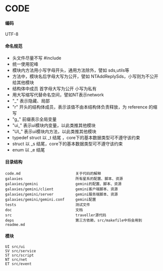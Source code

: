 # CODE 

#### 编码
UTF-8  

#### 命名规范
* 头文件尽量不写 #include
* 统一使用驼峰
* 模块内方法用小写字母开头，通用方法除外，譬如 sds,utils等
* 方法中，模块名后字母大写为公开，譬如 NTAddReplySds，小写则为不公开给其他模块
* 结构体中成员 首字母大写为公开 小写为私有
* 用大写缩写代替命名空间，譬如NT表示network
* "_" 表示隐藏、局部
* "r" 开头的结构体成员，表示该值不由本结构体负责释放，为 reference 的缩写
* "g_" 前缀表示全局变量
* "ui_" 表示ui模块内变量，以此类推其他模块
* "UI_" 表示ui模块内方法，以此类推其他模块
* typedef struct 以 _t 结尾 ，core下的基本数据类型可不遵守该约束
* struct 以 _s 结尾，core下的基本数据类型可不遵守该约束
* enum 以 _e 结尾


#### 目录结构
```
code.md      					关于代码的解释
galaxies     					所有星系的配置、脚本、资源
galaxies/gemini					gemini的配置、脚本、资源
galaxies/gemini/client 			gemini客户端脚本、资源
galaxies/gemini/server 			gemini服务端脚本、资源
galaxies/gemini/gemini.conf 	gemini配置
tests							测试文件
doc								文档
src								traveller源代码
deps							第三方依赖，src/makefile中将会用到
readme.md
```

#### 模块   
```
UI src/ui 
SV src/service
ST src/script
NT src/net
ET src/event
``` 
